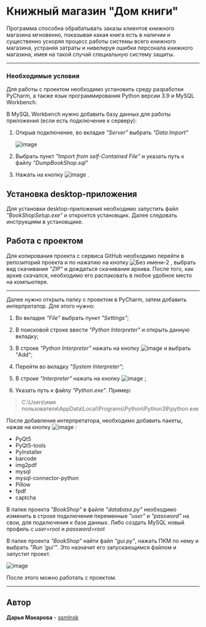 # Книжный магазин "Дом книги"

Программа способна обрабатывать заказы клиентов книжного магазина мгновенно, показывая какая книга есть в наличии и существенно ускоряя процесс работы системы всего книжного магазина, устраняя затраты и нивелируя ошибки персонала книжного магазина, имея на такой случай специальную систему защиты.

***
### Необходимые условия

Для работы с проектом необходимо установить среду разработки PyCharm, а также язык программирования Python версии 3.9 и MySQL Workbench. 

В MySQL Workbench нужно добавить базу данных для работы приложения (если есть подключение к серверу):
  1. Открыв подключение, во вкладке *"Server"* выбрать *"Data Import"*

      ![image](https://user-images.githubusercontent.com/70947811/217860981-4ad4319d-92e8-4fae-a67d-5fd5579961fd.png)

  3. Выбрать пункт *"Import from self-Contained File"* и указать путь к файлу *"DumpBookShop.sql"*

  4. Нажать на кнопку ![image](https://user-images.githubusercontent.com/70947811/217873879-dfab5dda-e93d-4749-81cc-3a7e360512bc.png) .

## Установка desktop-приложения

Для установки desktop-приложения необходимо запустить файл *"BookShopSetup.exe"* и откроется установщик. Далее следовать инструкциям в установщике.

## Работа с проектом

Для копирования проекта с сервиса GitHub необходимо перейти в репозиторий проекта и по нажатию на кнопку ![Без имени-2](https://user-images.githubusercontent.com/70947811/223948449-d3e2378a-aa18-42b1-9a81-72443a45d62c.png) , выбрать вид скачивания *"ZIP"* и дождаться скачивания архива. После того, как архив скачался, необходимо его распаковать в любое удобное место на компьютере.

***

Далее нужно открыть папку с проектом в PyCharm, затем  добавить интерпретатор. Для этого нужно:
  
  1.	Во вкладке *"File"* выбрать пункт *"Settings"*;
  
  2.	В поисковой строке ввести *"Python Interpreter"* и открыть данную вкладку;
  
  3.	В строке *"Python Interpreter"* нажать на кнопку ![image](https://user-images.githubusercontent.com/70947811/217787251-dde89c77-978a-4c21-a763-05516fb33681.png) и выбрать "Add";
  
  4.	Перейти во вкладку *"System Interpreter"*;
  
  5.	В строке *"Interpreter"* нажать на кнопку ![image](https://user-images.githubusercontent.com/70947811/217787194-5324d8a1-d0e2-4162-875f-34741faab80d.png) ;
  
  6.	Указать путь к файлу *"Python.exe"*. Пример:
   
>C:\Users\имя пользователя\AppData\Local\Programs\Python\Python39\python.exe
  
  После добавления интерпретатора, необходимо добавить пакеты, нажав на кнопку ![image](https://user-images.githubusercontent.com/70947811/217788595-89b3f5d0-fa92-4f94-840c-9bd7de748085.png) :
  
  - PyQt5
  - PyQt5-tools
  - PyInstaller
  - barcode
  - img2pdf
  - mysql
  - mysql-connector-python
  - Pillow
  - fpdf
  - captcha

В папке проекта *"BookShop"* в файле *"database.py"* необходимо изменить в строке подключения переменные *"user"* и *"password"* на свои, для подключения к базе данных. Либо создать MySQL новый профиль с *user=root* и *password=root*

В папке проекта *"BookShop"* найти файл *"gui.py"*, нажать ПКМ по нему и выбрать *"Run 'gui'"*. Это назначит его запускающимся файлом и запустит проект.

![image](https://user-images.githubusercontent.com/70947811/217841092-49d68263-e826-4abb-93e7-068ebbb9dbad.png)

После этого можно работать с проектом.

***

## Автор

**Дарья Макарова** - [ssmlnsk](https://github.com/ssmlnsk)
